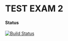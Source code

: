 # TEST EXAM 2


#### Status
[![Build Status](https://travis-ci.org/Castau/TestExam2.svg?branch=master)](https://travis-ci.org/Castau/TestExam2)




